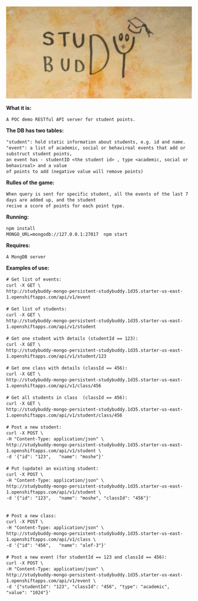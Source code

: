 ![logo](/public/images/logo.jpg)

**What it is:**

    A POC demo RESTful API server for student points.

**The DB has two tables:**

    "student": hold static information about students, e.g. id and name.
    "event": a list of academic, social or behaviroal events that add or substruct student points,
    an event has - studentID <the student id> , type <academic, social or behaviroal> and a value
    of points to add (negative value will remove points)

**Rulles of the game:**

    When query is sent for specific student, all the events of the last 7 days are added up, and the student
    recive a score of points for each point type.


**Running:**

    npm install
    MONGO_URL=mongodb://127.0.0.1:27017  npm start

**Requires:**

    A MongDB server

**Examples of use:**

    # Get list of events:
    curl -X GET \
    http://studybuddy-mongo-persistent-studybuddy.1d35.starter-us-east-1.openshiftapps.com/api/v1/event

    # Get list of students:
    curl -X GET \
    http://studybuddy-mongo-persistent-studybuddy.1d35.starter-us-east-1.openshiftapps.com/api/v1/student

    # Get one student with details (studentId == 123):
    curl -X GET \
    http://studybuddy-mongo-persistent-studybuddy.1d35.starter-us-east-1.openshiftapps.com/api/v1/student/123

    # Get one class with details (classId == 456):
    curl -X GET \
    http://studybuddy-mongo-persistent-studybuddy.1d35.starter-us-east-1.openshiftapps.com/api/v1/class/456

    # Get all students in class  (classId == 456):
    curl -X GET \
    http://studybuddy-mongo-persistent-studybuddy.1d35.starter-us-east-1.openshiftapps.com/api/v1/student/class/456

    # Post a new stodent:
    curl -X POST \
    -H "Content-Type: application/json" \
    http://studybuddy-mongo-persistent-studybuddy.1d35.starter-us-east-1.openshiftapps.com/api/v1/student \
    -d '{"id": "123",	"name": "moshe"}'

    # Put (update) an existing student:
    curl -X POST \
    -H "Content-Type: application/json" \
    http://studybuddy-mongo-persistent-studybuddy.1d35.starter-us-east-1.openshiftapps.com/api/v1/student \
    -d '{"id": "123",	"name": "moshe", "classId": "456"}'


    # Post a new class:
    curl -X POST \
    -H "Content-Type: application/json" \
    http://studybuddy-mongo-persistent-studybuddy.1d35.starter-us-east-1.openshiftapps.com/api/v1/class \
    -d '{"id": "456",	"name": "alef-3"}'

    # Post a new event (for studentId == 123 and classId == 456):
    curl -X POST \
    -H "Content-Type: application/json" \
    http://studybuddy-mongo-persistent-studybuddy.1d35.starter-us-east-1.openshiftapps.com/api/v1/event \
    -d '{"studentId": "123", "classId": "456", "type": "academic", "value": "1024"}'
